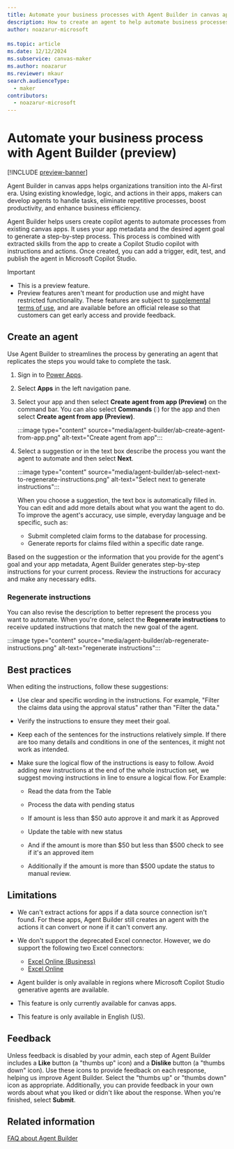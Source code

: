 ```yaml
---
title: Automate your business processes with Agent Builder in canvas apps
description: How to create an agent to help automate business processes with Agent Builder.
author: noazarur-microsoft

ms.topic: article
ms.date: 12/12/2024
ms.subservice: canvas-maker
ms.author: noazarur
ms.reviewer: mkaur
search.audienceType: 
  - maker
contributors:
  - noazarur-microsoft
---
```


# Automate your business process with Agent Builder (preview) 

[!INCLUDE [preview-banner](~/../shared-content/shared/preview-includes/preview-banner.md)]

Agent Builder in canvas apps helps organizations transition into the AI-first era. Using existing knowledge, logic, and actions in their apps, makers can develop agents to handle tasks, eliminate repetitive processes, boost productivity, and enhance business efficiency.

Agent Builder helps users create copilot agents to automate processes from existing canvas apps. It uses your app metadata and the desired agent goal to generate a step-by-step process. This process is combined with extracted skills from the app to create a Copilot Studio copilot with instructions and actions. Once created, you can add a trigger, edit, test, and publish the agent in Microsoft Copilot Studio.

> [!IMPORTANT]
> - This is a preview feature.
> - Preview features aren't meant for production use and might have restricted functionality. These features are subject to [supplemental terms of use](https://go.microsoft.com/fwlink/?linkid=2189520), and are available before an official release so that customers can get early access and provide feedback.

## Create an agent

Use Agent Builder to streamlines the process by generating an agent that replicates the steps you would take to complete the task.

1. Sign in to [Power Apps](https://make.powerapps.com).
1. Select **Apps** in the left navigation pane.
1. Select your app and then select **Create agent from app (Preview)** on the command bar. You can also select **Commands** (![Commands button.](media/power-apps-page-icons/apps-commands-menu-to-edit.png)) for the app and then select **Create agent from app (Preview)**.

    :::image type="content" source="media/agent-builder/ab-create-agent-from-app.png" alt-text="Create agent from app":::

1. Select a suggestion or in the text box describe the process you want the agent to automate and then select **Next**.

    :::image type="content" source="media/agent-builder/ab-select-next-to-regenerate-instructions.png" alt-text="Select next to generate instructions":::

    When you choose a suggestion, the text box is automatically filled in. You can edit and add more details about what you want the agent to do. To improve the agent's accuracy, use simple, everyday language and be specific, such as:
     - Submit completed claim forms to the database for processing.
     - Generate reports for claims filed within a specific date range.

Based on the suggestion or the information that you provide for the agent's goal and your app metadata, Agent Builder generates step-by-step instructions for your current process. Review the instructions for accuracy and make any necessary edits.

### Regenerate instructions

You can also revise the description to better represent the process you want to automate. When you're done, select the **Regenerate instructions** to receive updated instructions that match the new goal of the agent.

:::image type="content" source="media/agent-builder/ab-regenerate-instructions.png" alt-text="regenerate instructions":::

## Best practices

When editing the instructions, follow these suggestions:

- Use clear and specific wording in the instructions. For example, "Filter the claims data using the approval status" rather than "Filter the data."

- Verify the instructions to ensure they meet their goal.

- Keep each of the sentences for the instructions relatively simple. If there are too many details and conditions in one of the sentences, it might not work as intended.

- Make sure the logical flow of the instructions is easy to follow. Avoid adding new instructions at the end of the whole instruction set, we suggest moving instructions in line to ensure a logical flow. For Example:

    - Read the data from the Table

    - Process the data with pending status

    - If amount is less than $50 auto approve it and mark it as Approved

    - Update the table with new status

    - And if the amount is more than $50 but less than $500 check to see if it's an approved item

    - Additionally if the amount is more than $500 update the status to manual review.

## Limitations

- We can't extract actions for apps if a data source connection isn't found. For these apps, Agent Builder still creates an agent with the actions it can convert or none if it can't convert any.

- We don't support the deprecated Excel connector. However, we do support the following two Excel connectors:

  - [Excel Online (Business)](connections/connection-excel.md)
  - [Excel Online](connections/connection-excel.md)

- Agent builder is only available in regions where Microsoft Copilot Studio generative agents are available.

- This feature is only currently available for canvas apps.

- This feature is only available in English (US).

## Feedback

Unless feedback  is disabled by your admin, each step of Agent Builder includes a **Like** button (a "thumbs up" icon) and a **Dislike** button (a "thumbs down" icon). Use these icons to provide feedback on each response, helping us improve Agent Builder. Select the "thumbs up" or "thumbs down" icon as appropriate. Additionally, you can provide feedback in your own words about what you liked or didn't like about the response. When you're finished, select **Submit**.

## Related information

[FAQ about Agent Builder](../canvas-apps/agent-builder.md)
